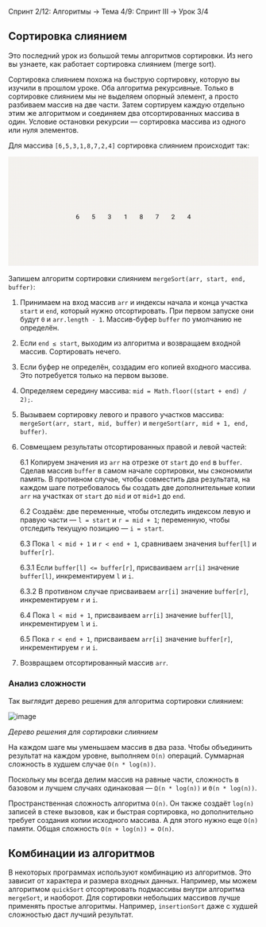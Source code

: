 Спринт 2/12: Алгоритмы → Тема 4/9: Спринт III → Урок 3/4

## Сортировка слиянием

Это последний урок из большой темы алгоритмов сортировки. Из него вы узнаете, как работает сортировка слиянием (merge sort).

Сортировка слиянием похожа на быструю сортировку, которую вы изучили в прошлом уроке. Оба алгоритма рекурсивные. Только в сортировке слиянием мы не выделяем опорный элемент, а просто разбиваем массив на две части. Затем сортируем каждую отдельно этим же алгоритмом и соединяем два отсортированных массива в один. Условие остановки рекурсии –– сортировка массива из одного или нуля элементов.

Для массива `[6,5,3,1,8,7,2,4]` сортировка слиянием происходит так:

![_Работа сортировки слиянием_](./1_S1_03_01_video_sliyanie_2_1.gif)

Запишем алгоритм сортировки слиянием `mergeSort(arr, start, end, buffer)`:

1.  Принимаем на вход массив `arr` и индексы начала и конца участка `start` и `end`, который нужно отсортировать. При первом запуске они будут `0` и `arr.length - 1`. Массив-буфер `buffer` по умолчанию не определён.
2.  Если `end ≤ start`, выходим из алгоритма и возвращаем входной массив. Сортировать нечего.
3.  Если буфер не определён, создадим его копией входного массива. Это потребуется только на первом вызове.
4.  Определяем середину массива: `mid = Math.floor((start + end) / 2);`.
5.  Вызываем сортировку левого и правого участков массива: `mergeSort(arr, start, mid, buffer)` и `mergeSort(arr, mid + 1, end, buffer)`.
6.  Совмещаем результаты отсортированных правой и левой частей:
    
    6.1 Копируем значения из `arr` на отрезке от `start` до `end` в `buffer`. Сделав массив `buffer` в самом начале сортировки, мы сэкономили память. В противном случае, чтобы совместить два результата, на каждом шаге потребовалось бы создать две дополнительные копии `arr` на участках от `start` до `mid` и от `mid+1` до `end`.
    
    6.2 Создаём: две переменные, чтобы отследить индексом левую и правую части — `l = start` и `r = mid + 1`; переменную, чтобы отследить текущую позицию — `i = start`.
    
    6.3 Пока `l < mid + 1` и `r < end + 1`, сравниваем значения `buffer[l]` и `buffer[r]`.
    
    6.3.1 Если `buffer[l] <= buffer[r]`, присваиваем `arr[i]` значение `buffer[l]`, инкрементируем `l` и `i`.
    
    6.3.2 В противном случае присваиваем `arr[i]` значение `buffer[r]`, инкрементируем `r` и `i`.
    
    6.4 Пока `l < mid + 1`, присваиваем `arr[i]` значение `buffer[l]`, инкрементируем `l` и `i`.
    
    6.5 Пока `r < end + 1`, присваиваем `arr[i]` значение `buffer[r]`, инкрементируем `r` и `i`.
    
7.  Возвращаем отсортированный массив `arr`.
    

### Анализ сложности

Так выглядит дерево решения для алгоритма сортировки слиянием:

![image](https://pictures.s3.yandex.net/resources/S1_03_12_sliyanie_1588266674.png)

_Дерево решения для сортировки слиянием_

На каждом шаге мы уменьшаем массив в два раза. Чтобы объединить результат на каждом уровне, выполняем `О(n)` операций. Суммарная сложность в худшем случае `О(n * log(n))`.

Поскольку мы всегда делим массив на равные части, сложность в базовом и лучшем случаях одинаковая — `Ω(n * log(n))` и `Θ(n * log(n))`.

Пространственная сложность алгоритма `О(n)`. Он также создаёт `log(n)` записей в стеке вызовов, как и быстрая сортировка, но дополнительно требует создания копии исходного массива. А для этого нужно еще `О(n)` памяти. Общая сложность `О(n + log(n)) = О(n)`.

## Комбинации из алгоритмов

В некоторых программах используют комбинацию из алгоритмов. Это зависит от характера и размера входных данных. Например, мы можем алгоритмом `quickSort` отсортировать подмассивы внутри алгоритма `mergeSort`, и наоборот. Для сортировки небольших массивов лучше применять простые алгоритмы. Например, `insertionSort` даже с худшей сложностью даст лучший результат.